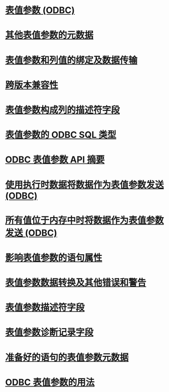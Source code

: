 # [表值参数 (ODBC)](table-valued-parameters-odbc.md)

# [其他表值参数的元数据](additional-table-valued-parameter-metadata.md)
# [表值参数和列值的绑定及数据传输](binding-and-data-transfer-of-table-valued-parameters-and-column-values.md)
# [跨版本兼容性](cross-version-compatibility.md)
# [表值参数构成列的描述符字段](descriptor-fields-for-table-valued-parameter-constituent-columns.md)
# [表值参数的 ODBC SQL 类型](odbc-sql-type-for-table-valued-parameters.md)
# [ODBC 表值参数 API 摘要](odbc-table-valued-parameter-api-summary.md)
# [使用执行时数据将数据作为表值参数发送 (ODBC)](sending-data-as-a-table-valued-parameter-using-data-at-execution-odbc.md)
# [所有值位于内存中时将数据作为表值参数发送 (ODBC)](sending-data-as-a-table-valued-parameter-with-all-values-in-memory-odbc.md)
# [影响表值参数的语句属性](statement-attributes-that-affect-table-valued-parameters.md)
# [表值参数数据转换及其他错误和警告](table-valued-parameter-data-conversion-and-other-errors-and-warnings.md)
# [表值参数描述符字段](table-valued-parameter-descriptor-fields.md)
# [表值参数诊断记录字段](table-valued-parameter-diagnostic-record-fields.md)
# [准备好的语句的表值参数元数据](table-valued-parameter-metadata-for-prepared-statements.md)
# [ODBC 表值参数的用法](uses-of-odbc-table-valued-parameters.md)
